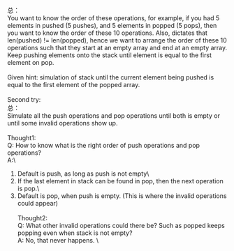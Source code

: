 总：\
You want to know the order of these operations, for example, if you had 5 elements in pushed (5 pushes), and 5 elements in popped (5 pops), then you want to know the order of these 10 operations. Also, dictates that len(pushed) != len(popped), hence we want to arrange the order of these 10 operations such that they start at an empty array and end at an empty array.\
Keep pushing elements onto the stack until element is equal to the first element on pop.\
\
Given hint: simulation of stack until the current element being pushed is equal to the first element of the popped array. \
\
Second try:\
总：\
Simulate all the push operations and pop operations until both is empty or until some invalid operations show up. \
\
Thought1:\
Q: How to know what is the right order of push operations and pop operations?\
A:\
1.	Default is push, as long as push is not empty\
2.	If the last element in stack can be found in pop, then the next operation is pop.\
3.	Default is pop, when push is empty. (This is where the invalid operations could appear)\
\
Thought2:\
Q: What other invalid operations could there be? Such as popped keeps popping even when stack is not empty?\
A: No, that never happens. \
